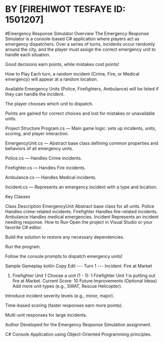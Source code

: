 # BY [FIREHIWOT TESFAYE  ID: 1501207]
#Emergency Response Simulator
Overview
The Emergency Response Simulator is a console-based C# application where players act as emergency dispatchers. Over a series of turns, incidents occur randomly around the city, and the player must assign the correct emergency unit to handle each situation.

Good decisions earn points, while mistakes cost points!

How to Play
Each turn, a random incident (Crime, Fire, or Medical emergency) will appear at a random location.

Available Emergency Units (Police, Firefighters, Ambulance) will be listed if they can handle the incident.

The player chooses which unit to dispatch.

Points are gained for correct choices and lost for mistakes or unavailable units.

Project Structure
Program.cs — Main game logic: sets up incidents, units, scoring, and player interaction.

EmergencyUnit.cs — Abstract base class defining common properties and behaviors of all emergency units.

Police.cs — Handles Crime incidents.

Firefighter.cs — Handles Fire incidents.

Ambulance.cs — Handles Medical incidents.

Incident.cs — Represents an emergency incident with a type and location.

Key Classes

Class	Description
EmergencyUnit	Abstract base class for all units.
Police	Handles crime-related incidents.
Firefighter	Handles fire-related incidents.
Ambulance	Handles medical emergencies.
Incident	Represents an incident needing response.
How to Run
Open the project in Visual Studio or your favorite C# editor.

Build the solution to restore any necessary dependencies.

Run the program.

Follow the console prompts to dispatch emergency units!

Sample Gameplay
kotlin
Copy
Edit
--- Turn 1 ---
Incident: Fire at Market
1. Firefighter Unit 1
Choose a unit (1 - 1): 1
Firefighter Unit 1 is putting out fire at Market.
Current Score: 10
Future Improvements (Optional Ideas)
Add more unit types (e.g., SWAT, Rescue Helicopter).

Introduce incident severity levels (e.g., minor, major).

Time-based scoring (faster responses earn more points).

Multi-unit responses for large incidents.

Author
Developed for the Emergency Response Simulation assignment.

C# Console Application using Object-Oriented Programming principles.
